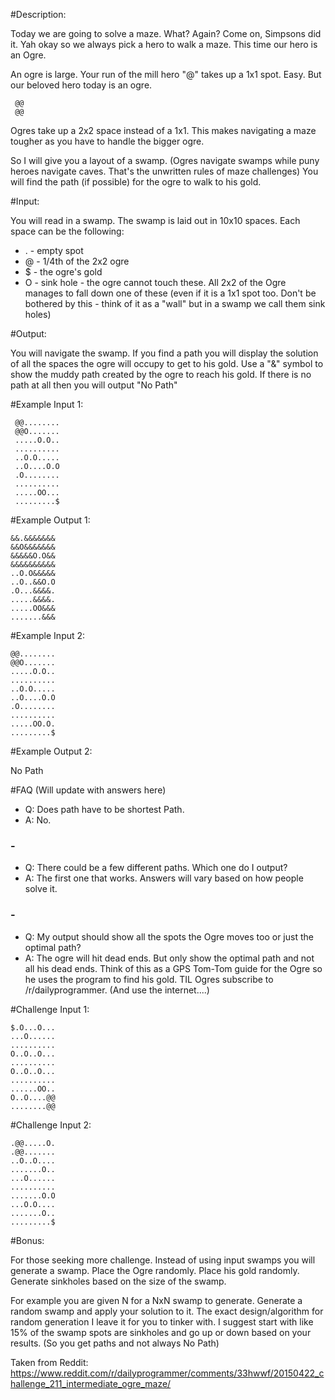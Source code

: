 #Description: 

Today we are going to solve a maze. What? Again? Come on, Simpsons did it. Yah okay so we always pick a hero to walk a maze. This time our hero is an Ogre.

An ogre is large. Your run of the mill hero "@" takes up a 1x1 spot. Easy. But our beloved hero today is an ogre.

     @@
     @@

Ogres take up a 2x2 space instead of a 1x1. This makes navigating a maze tougher as you have to handle the bigger ogre.

So I will give you a layout of a swamp. (Ogres navigate swamps while puny heroes navigate caves. That's the unwritten rules of maze challenges) You will find the path (if possible) for
the ogre to walk to his gold. 

#Input:

You will read in a swamp. The swamp is laid out in 10x10 spaces. Each space can be the following:

* . - empty spot
* @ - 1/4th of the 2x2 ogre
* $ - the ogre's gold
* O - sink hole - the ogre cannot touch these. All 2x2 of the Ogre manages to fall down one of these (even if it is a 1x1 spot too. Don't be bothered by this - think of it as a "wall" but in a swamp we call them sink holes)

#Output:

You will navigate the swamp. If you find a path you will display the solution of all the spaces the ogre will occupy to get to his gold. Use a "&" symbol to show the muddy path created by the ogre to reach his gold. If there is no path at all then you will output "No Path"

#Example Input 1:

     @@........
     @@O.......
     .....O.O..
     ..........
     ..O.O.....
     ..O....O.O
     .O........
     ..........
     .....OO...
     .........$

#Example  Output 1:

	&&.&&&&&&&
	&&O&&&&&&&
	&&&&&O.O&&
	&&&&&&&&&&
	..O.O&&&&&
	..O..&&O.O
	.O...&&&&.
	.....&&&&.
	.....OO&&&
	.......&&&

#Example Input 2:

	@@........
	@@O.......
	.....O.O..
	..........
	..O.O.....
	..O....O.O
	.O........
	..........
	.....OO.O.
	.........$

#Example Output 2:

No Path


#FAQ (Will update with answers here)

* Q: Does path have to be shortest Path.
* A: No.

### -

* Q: There could be a few different paths. Which one do I output?
* A: The first one that works. Answers will vary based on how people solve it.

### -

* Q: My output should show all the spots the Ogre moves too or just the optimal path?
* A: The ogre will hit dead ends. But only show the optimal path and not all his dead ends. Think of this as a GPS Tom-Tom guide for the Ogre so he uses the program to find his gold. TIL Ogres subscribe to /r/dailyprogrammer. (And use the internet....)

#Challenge Input 1:

    $.O...O...
	...O......
	..........
	O..O..O...
	..........
	O..O..O...
	..........
	......OO..
	O..O....@@
	........@@

#Challenge Input 2:

	.@@.....O.
	.@@.......
	..O..O....
	.......O..
	...O......
	..........
	.......O.O
	...O.O....
	.......O..
	.........$

#Bonus:

For those seeking more challenge. Instead of using input swamps you will generate a swamp. Place the Ogre randomly. Place his gold randomly. Generate sinkholes based on the size of the swamp.

For example you are given N for a NxN swamp to generate. Generate a random swamp and apply your solution to it. The exact design/algorithm for random generation I leave it for you to tinker with. I suggest start with like 15% of the swamp spots are sinkholes and go up or down based on your results. (So you get paths and not always No Path)


Taken from Reddit: https://www.reddit.com/r/dailyprogrammer/comments/33hwwf/20150422_challenge_211_intermediate_ogre_maze/